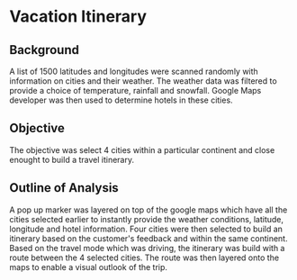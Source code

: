 # Vacation Itinerary

## Background

A list of 1500 latitudes and longitudes were scanned randomly with information on cities and their weather.  The weather data was filtered to provide a choice of temperature, rainfall and snowfall.  Google Maps developer was then used to determine hotels in these cities.

## Objective

The objective was select 4 cities within a particular continent and close enought to build a travel itinerary.

## Outline of Analysis

A pop up marker was layered on top of the google maps which have all the cities selected earlier to instantly provide the weather conditions, latitude, longitude and hotel information.  Four cities were then selected to build an itinerary based on the customer's feedback and within the same continent.  Based on the travel mode which was driving, the itinerary was build with a route between the 4 selected cities.  The route was then layered onto the maps to enable a visual outlook of the trip.
